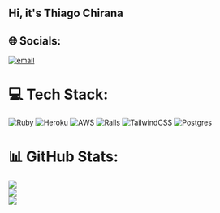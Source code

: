 ## Hi, it's Thiago Chirana

## 🌐 Socials:
[![email](https://img.shields.io/badge/Email-D14836?logo=gmail&logoColor=white)](mailto:thiago@chirana.dev) 

# 💻 Tech Stack:
![Ruby](https://img.shields.io/badge/ruby-%23CC342D.svg?style=for-the-badge&logo=ruby&logoColor=white) ![Heroku](https://img.shields.io/badge/heroku-%23430098.svg?style=for-the-badge&logo=heroku&logoColor=white) ![AWS](https://img.shields.io/badge/AWS-%23FF9900.svg?style=for-the-badge&logo=amazon-aws&logoColor=white) ![Rails](https://img.shields.io/badge/rails-%23CC0000.svg?style=for-the-badge&logo=ruby-on-rails&logoColor=white) ![TailwindCSS](https://img.shields.io/badge/tailwindcss-%2338B2AC.svg?style=for-the-badge&logo=tailwind-css&logoColor=white) ![Postgres](https://img.shields.io/badge/postgres-%23316192.svg?style=for-the-badge&logo=postgresql&logoColor=white)
# 📊 GitHub Stats:
![](https://github-readme-stats.vercel.app/api?username=thiagochirana&theme=dark&hide_border=true&include_all_commits=true&count_private=true)<br/>
![](https://nirzak-streak-stats.vercel.app/?user=thiagochirana&theme=dark&hide_border=true)<br/>
![](https://github-readme-stats.vercel.app/api/top-langs/?username=thiagochirana&theme=dark&hide_border=true&include_all_commits=true&count_private=true&layout=compact)
